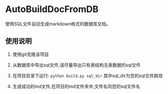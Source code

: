 # AutoBuildDocFromDB
使用SQL文件自动生成markdown格式的数据库文档。

## 使用说明

1. 使用git克隆该项目

2. 从数据库中导出sql文件,请尽量导出只有表结构无表数据的sql文件

3. 在项目目录下运行:
`python build.py sql_dir`
其中sql_dir为您的sql文件路径

4. 生成成功的md文件,在项目的md文件夹中,文件名同您的sql文件名